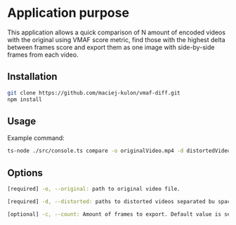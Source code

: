 
# Application purpose

This application allows a quick comparison of N amount of encoded videos with the original using VMAF score metric, find those with the highest delta between frames score and export them as one image with side-by-side frames from each video.

## Installation

```bash
git clone https://github.com/maciej-kulon/vmaf-diff.git
npm install
```

## Usage

Example command:

```bash
ts-node ./src/console.ts compare -o originalVideo.mp4 -d distortedVideo1.mp4 distortedVideo2.mp4 -c 2
```

## Options

```bash
[required] -o, --original: path to original video file.
```

```bash
[required] -d, --distorted: paths to distorted videos separated bu space. Amount of distorted videos is unlimited.
```

```bash
[optional] -c, --count: Amount of frames to export. Default value is set to 3.
```
